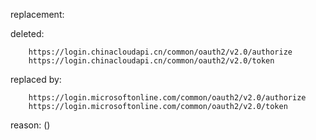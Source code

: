 replacement:

deleted:

		https://login.chinacloudapi.cn/common/oauth2/v2.0/authorize
		https://login.chinacloudapi.cn/common/oauth2/v2.0/token

replaced by:

		https://login.microsoftonline.com/common/oauth2/v2.0/authorize
		https://login.microsoftonline.com/common/oauth2/v2.0/token

reason: ()

